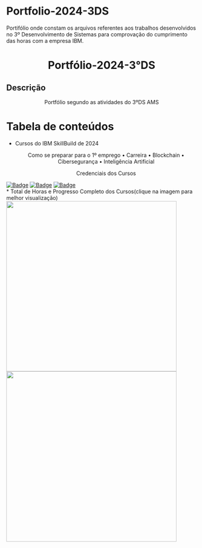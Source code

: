 # Portfolio-2024-3DS

Portifólio onde constam os arquivos referentes aos trabalhos desenvolvidos no 3º Desenvolvimento de Sistemas para comprovação do cumprimento das horas com a empresa IBM.


<h1 align="center">Portfólio-2024-3°DS</h1>

## Descrição
<p align="center">Portfólio segundo as atividades do 3ºDS AMS</p>

Tabela de conteúdos
=================
<!--ts-->
   * Cursos do IBM SkillBuild de 2024
      <p align="center">
       Como se preparar para o 1º emprego •
       Carreira • 
       Blockchain • 
       Cibersegurança •
       Inteligência Artificial
      </p>
      <p align="center">Credenciais dos Cursos<br></p>
[![Badge](https://img.shields.io/badge/IBM-Explore_Emerging_Tech-blue?style=for-the-badge&logo=ghost&logoColor=blue)](https://www.credly.com/badges/8f60019b-52b4-4d06-a9f5-0428caa328a3/public_url)
[![Badge](https://img.shields.io/badge/IBM-Job_Application_Essentials-blue?style=for-the-badge&logo=ghost&logoColor=blue)](https://www.credly.com/badges/14350ba7-c932-43b6-8427-e97369e646b0/public_url)
[![Badge](https://img.shields.io/badge/IBM-Cybersecurity_Fundamentals-blue?style=for-the-badge&logo=ghost&logoColor=blue)](https://www.credly.com/badges/b84820a3-357c-4be6-8a9e-f6f986d5e93f/public_url)<br>
      * Total de Horas e Progresso Completo dos Cursos(clique na imagem para melhor visualização)
     <img src="/assets/img/SkillBuilds/Progress.png" width="450rem"> 
     <img src="/assets/img/SkillBuilds/P-Tech.png" width="450rem">
<!--te-->
